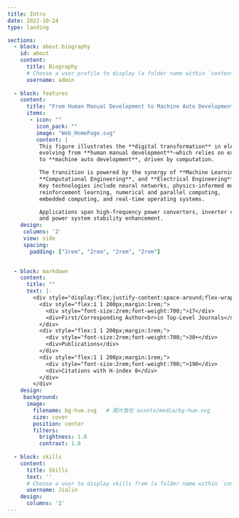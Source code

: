 ```yaml
---
title: Intro
date: 2022-10-24
type: landing

sections:
  - block: about.biography
    id: about
    content:
      title: Biography
      # Choose a user profile to display (a folder name within `content/authors/`)
      username: admin
      
  - block: features
    content:
      title: "From Human Manual Development to Machine Auto Development"
      items:
       - icon: ""
         icon_pack: ""
         image: "Web_HomePage.svg"
         content: |
          This figure illustrates the **digital transformation** in electrical engineering, 
          evolving from **human manual development**—which relies on experience— 
          to **machine auto development**, driven by computation.

          The transition is powered by the synergy of **Machine Learning**, 
          **Computational Engineering**, and **Electrical Engineering**.  
          Key technologies include neural networks, physics-informed models, 
          reinforcement learning, numerical and parallel computing, 
          embedded computing, and real-time operating systems.  

          Applications span high-frequency power converters, inverter control, 
          and power system stability enhancement.
    design:
     columns: '2'
     view: side
     spacing:
       padding: ["2rem", "2rem", "2rem", "2rem"]
  

  - block: markdown
    content:
      title: ""
      text: |-
        <div style="display:flex;justify-content:space-around;flex-wrap:wrap;background-color:#f8f9fa;padding:2rem 1rem;border-radius:0.75rem;text-align:center;">
          <div style="flex:1 1 200px;margin:1rem;">
            <div style="font-size:2rem;font-weight:700;">17</div>
            <div>First/Corresponding Author<br>in Top-Level Journals</div>
          </div>
          <div style="flex:1 1 200px;margin:1rem;">
            <div style="font-size:2rem;font-weight:700;">30+</div>
            <div>Publications</div>
          </div>
          <div style="flex:1 1 200px;margin:1rem;">
            <div style="font-size:2rem;font-weight:700;">190</div>
            <div>Citations with H-index 8</div>
          </div>
        </div>
    design:
     background:
      image:
        filename: bg-hue.svg   # 图片放在 assets/media/bg-hue.svg
        size: cover
        position: center
        filters:
          brightness: 1.0
          contrast: 1.0
          
  - block: skills
    content:
      title: Skills
      text: ''
      # Choose a user to display skills from (a folder name within `content/authors/`)
      username: Jialin
    design:
      columns: '2'
---
```



